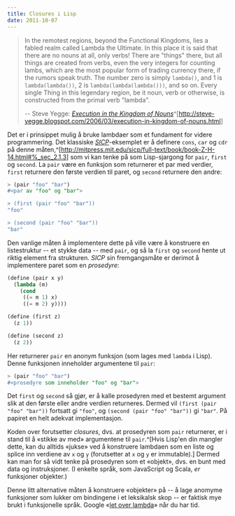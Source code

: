 ```yaml
---
title: Closures i Lisp
date: 2011-10-07
---
```


> In the remotest regions, beyond the Functional Kingdoms, lies a fabled realm called Lambda the Ultimate. In this place it is said that there are no nouns at all, only verbs! There are "things" there, but all things are created from verbs, even the very integers for counting lambs, which are the most popular form of trading currency there, if the rumors speak truth. The number zero is simply `lambda()`, and 1 is `lambda(lambda())`, 2 is `lambda(lambda(lambda()))`, and so on. Every single Thing in this legendary region, be it noun, verb or otherwise, is constructed from the primal verb "lambda".
>
> -- Steve Yegge: *[Execution in the Kingdom of Nouns](http://steve-yegge.blogspot.com/2006/03/execution-in-kingdom-of-nouns.html)*^[<http://steve-yegge.blogspot.com/2006/03/execution-in-kingdom-of-nouns.html>]

Det er i prinsippet mulig å bruke lambdaer som et fundament for videre programmering. Det klassiske [*SICP*](http://mitpress.mit.edu/sicp/full-text/book/book.html)-eksemplet er å definere `cons`, `car` og `cdr` på denne måten,^[<http://mitpress.mit.edu/sicp/full-text/book/book-Z-H-14.html#%_sec_2.1.3>] som vi kan tenke på som Lisp-sjargong for `pair`, `first` og `second`. La `pair` være en funksjon som returnerer et par med verdier, `first` returnere den første verdien til paret, og `second` returnere den andre:

```scheme
> (pair "foo" "bar")
#<par av "foo" og "bar">

> (first (pair "foo" "bar"))
"foo"

> (second (pair "foo" "bar"))
"bar"
```

Den vanlige måten å implementere dette på ville være å konstruere en listestruktur -- et stykke data -- med `pair`, og så la `first` og `second` hente ut riktig element fra strukturen. *SICP* sin fremgangsmåte er derimot å implementere paret som en *prosedyre*:

```scheme
(define (pair x y)
  (lambda (m)
    (cond
     ((= m 1) x)
     ((= m 2) y))))

(define (first z)
  (z 1))

(define (second z)
  (z 2))
```

Her returnerer `pair` en anonym funksjon (som lages med `lambda` i Lisp). Denne funksjonen inneholder argumentene til `pair`:

```scheme
> (pair "foo" "bar")
#<prosedyre som inneholder "foo" og "bar">
```

Det `first` og `second` så gjør, er å kalle prosedyren med et bestemt argument slik at den første eller andre verdien returneres. Dermed vil `(first (pair "foo" "bar"))` fortsatt gi `"foo"`, og `(second (pair "foo" "bar"))` gi `"bar"`. På papiret en helt adekvat implementasjon.

<!--
Se [GeirGrusoms innlegg](http://www.diskusjon.no/index.php?showtopic=800754&p=18412466&st=1420&#entry18412466) over.
-->

Koden over forutsetter *closures*, dvs. at prosedyren som `pair` returnerer, er i stand til å «stikke av med» argumentene til `pair`.^[Hvis Lisp'en din mangler dette, kan du alltids «jukse» ved å konstruere lambdaen som en liste og splice inn verdiene av `x` og `y` (forutsetter at `x` og `y` er immutable).] Dermed kan man for så vidt tenke på prosedyren som et «objekt», dvs. en bunt med data og instruksjoner. (I enkelte språk, som JavaScript og Scala, *er* funksjoner objekter.)

Denne litt alternative måten å konstruere «objekter» på -- å lage anomyme funksjoner som lukker om bindingene i et leksikalsk skop -- er faktisk mye brukt i funksjonelle språk. Google «[let over lambda](http://www.google.no/search?q=let+over+lambda)» når du har tid.
